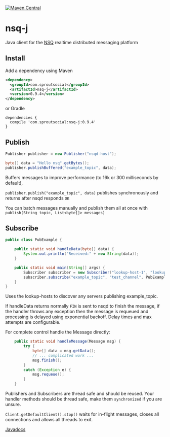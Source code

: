 [![Maven Central](https://maven-badges.herokuapp.com/maven-central/com.sproutsocial/nsq-j/badge.svg)](https://maven-badges.herokuapp.com/maven-central/com.sproutsocial/nsq-j)

# nsq-j
Java client for the [NSQ](http://nsq.io) realtime distributed messaging platform

## Install

Add a dependency using Maven
```xml
<dependency>
  <groupId>com.sproutsocial</groupId>
  <artifactId>nsq-j</artifactId>
  <version>0.9.4</version>
</dependency>
```
or Gradle
```
dependencies {
  compile 'com.sproutsocial:nsq-j:0.9.4'
}
```

## Publish
```java
Publisher publisher = new Publisher("nsqd-host");

byte[] data = "Hello nsq".getBytes();
publisher.publishBuffered("example_topic", data);
```
Buffers messages to improve performance (to 16k or 300 milliseconds by default),

`publisher.publish("example_topic", data)` publishes synchronously and returns
after nsqd responds `OK`

You can batch messages manually and publish them all at once with
`publish(String topic, List<byte[]> messages)`

## Subscribe
```java
public class PubExample {

    public static void handleData(byte[] data) {
        System.out.println("Received:" + new String(data));
    }

    public static void main(String[] args) {
        Subscriber subscriber = new Subscriber("lookup-host-1", "lookup-host-2");
        subscriber.subscribe("example_topic", "test_channel", PubExample::handleData);
    }
}
```
Uses the lookup-hosts to discover any servers publishing example_topic.

If handleData returns normally `FIN` is sent to nsqd to finish the message,
if the handler throws any exception then the message is requeued and processing is
delayed using exponential backoff. Delay times and max attempts  are configurable.

For complete control handle the Message directly:
```java
    public static void handleMessage(Message msg) {
        try {
            byte[] data = msg.getData();
            // ... complicated work ...
            msg.finish();
        }
        catch (Exception e) {
            msg.requeue();
        }
    }
```

Publishers and Subscribers are thread safe and should be reused.
Your handler methods should be thread safe, make them `synchronized` if you are unsure.

`Client.getDefaultClient().stop()` waits for in-flight messages, closes all connections
and allows all threads to exit.

[Javadocs](https://sproutsocial.github.io/nsq-j/)

